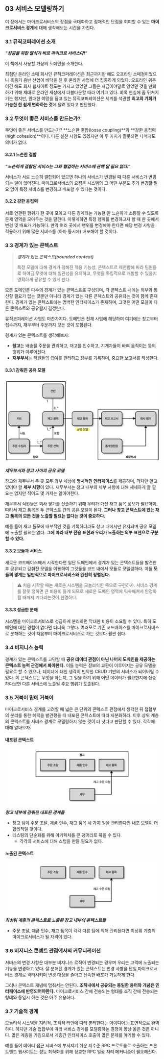 ## 03 서비스 모델링하기

이 장에서는 마이크로서비스의 장점을 극대화하고 잠재적인 단점을 회피할 수 있는 **마이크로서비스 경계**에 대해 생각해보는 시간을 가진다.



### 3.1 뮤직코퍼레이션 소개

***"성공을 위한 열쇠가 바로 마이크로 서비스다!"***

이 책에서 사용할 가상의 도메인을 소개한다.

최첨단 온라인 소매 회사인 뮤직코퍼레이션은 최근까지만 해도 오프라인 소매점이었으나 축음기 음반 산업이 바닥을 친 후 온라인 사업에 더 집중하게 되었다. 오프라인 위주이긴 해도 회사 웹사이트 정도는 가지고 있었던 그들은 지금이야말로 잃었던 것을 만회하기 위해 제대로 온라인 세상에서 더블다운할 때라 여기고 있다. 비록 현실에 좀 뒤쳐지기는 했지만, 원대한 야망을 품고 있는 뮤직코퍼레이션은 세계를 석권할 **최고의 기회가 가능한 한 쉽게 변화하는 것**에 달려 있다고 판단했다. 



### 3.2 무엇이 좋은 서비스를 만드는가?

무엇이 좋은 서비스를 만드는가? **느슨한 결합(loose coupling)**과 **강한 응집력(high cohesion)**이다. 다른 실천 사항도 있겠지만 이 두 가지가 잘못되면 나머지도 의미가 없다.



#### 3.2.1 느슨한 결합

***"느슨하게 결합된 서비스는 그와 협업하는 서비스에 관해 알 필요 없다."***

서비스가 서로 느슨히 결합되어 있으면 하나의 서비스가 변경될 때 다른 서비스가 변경되는 일이 없어진다. 마이크로서비스의 요점은 시스템의 그 어떤 부분도 추가 변경할 필요 없이 특정 서비스를 변경하고 배포할 수 있다는 것이다.



#### 3.2.2 강한 응집력

서로 연관된 행위가 한 곳에 모이고 다른 경계와는 가능한 한 느슨하게 소통할 수 있도록 문제 영역을 모아두는 것을 말한다. 이렇게하면 특정 행위를 변경하고자 할 때 한 곳에서 변경 및 배포가 가능하다. 만약 여러 곳에서 행위를 변경해야 한다면 해당 변경 사항을 적용하기 위해 많은 서비스를 (아마 동시에) 배포해야 할 것이다.



### 3.3 경계가 있는 콘텍스트

> ***경계가 있는 콘텍스트(bounded context)***
>
> 특정 모델에 대해 경계가 정해진 적용 기능성, 콘텍스트르 제한함에 따라 팀원들로 하여금 무엇에 대해 일관성을 유지하고, 무엇을 독립적으로 개발할 수 있을지 명확하게 공유할 수 있게 한다.

모든 도메인은 다수의 경계가 있는 콘텍스트로 구성되며, 각 콘텍스트 내에는 외부와 통신할 필요가 없는 것뿐만 아니라 경계가 있는 다른 콘텍스트와 공유되는 것이 함께 존재한다. 경계가 있는 콘텍스트에는 명백한 인터페이스가 존재하며, 그것은 어떤 모델이 다른 콘텍스트와 공유될지 결정한다. 

뮤직코퍼레이션 사업도 마찬가지다. 도메인은 전체 사업에 해당하며 여기에는 창고부터 접수까지, 재무부터 주문까지 모든 것이 포함된다. 

경계가 있는 콘텍스트를 생각해보자: 

- **창고**는 배송될 주문을 관리하고, 재고를 인수하고, 지게차들이 바삐 움직이는 등의 행위가 이루어진다.
- **재무부서**는 직원들의 급여를 관리하고 장부를 기록하며, 중요한 보고서를 작성한다.



#### 3.3.1 감춰진 공유 모델

![image-20220815074445627](images/image-20220815074445627-0517087.png)

***재무부서와 창고 사이의 공유 모델***

창고와 재무부서 두 곳 모두 외부 세상에 **명시적인 인터페이스**를 제공하며, 각자만 알고 있어야 할 **세부 사항**이 있다. 재무부서는 창고 내부의 세부 사항에 대해 세세하게 알 필요는 없지만 적어도 몇 가지는 알아야한다. 

재무부서 직원들은 회사 평가를 산출하기 위해 우리가 가진 재고 품목 정보가 필요하며, 따라서 재고 품목은 두 콘텍스트 간의 공유 모델이 된다. **그러나 창고 콘텍스트에 있는 재고 품목의 모든 것을 노출할 필요는 없다는 것이 중요하다.**

예를 들어 재고 품모에 내부적인 것을 기록하더라도 창고 내에서만 유지되며 공유 모델에 노출할 필요는 없다. **그에 따라 내부 전용 표현과 우리가 노출하는 외부 표현으로 구분할 수 있다.**



#### 3.3.2 모듈과 서비스

새로운 코드베이스에서 시작한다면 일단 도메인에서 경계가 있는 콘텍스트들을 발견한 후 공유되고 감춰진 모델을 이용하여 그것들을 코드 내에서 모듈로 모델링하라. 이들 **모듈의 경계는 일반적으로 마이크로서비스와 완전히 정렬된다.**

> ⚠️ 처음 시작할 때는 새로운 시스템을 모놀리식한 쪽으로 구현하자. 서비스 경계를 잘못 정하면 큰 비용이 들게 되므로 새로운 도메인 영역에 익숙해져서 안정화될 때까지 기다리는것이 현명하다.



#### 3.3.3 성급한 분해

시스템을 마이크로서비스로 성급하게 분리하면 막대한 비용이 소요될 수 있다. 특히 도메인에 대한 경험이 없다면 더더욱 그렇다. 여러모로 기존 코드베이스를 마이크로서비스로 분해하는 것이 처음부터 마이크로서비스로 가는 것보다 훨씬 쉽다.



### 3.4 비지니스 능력

경계가 있는 콘텍스트를 고민할 때 **공유 데이터 관점이 아닌 나머지 도메인을 제공하는 콘텍스트 능력 관점에서 봐야한다.** 이들 능력은 정보의 교환이 이루어지는 공유 모델을 필요로 할 수 있으나, 데이터에 대한 생각이 빈약한 CRUD 기반의 서비스가 되어버릴 수 있다. 이 콘텍스트는 무엇을 하는지, 그 일을 하기 위해 어떤 데이터가 필요한지에 집중하다보면 다른 서비스에 노출될 주요 행위가 도출된다.



### 3.5 거북이 밑에 거북이

마이크로서비스 경계를 고려할 때 넓은 큰 단위의 콘텍스트 관점에서 생각한 뒤 접합부의 분리를 통한 혜택을 발견했을 때 내포된 콘텍스트에 따라 세분화하라. 이후 상위 계층의 콘텍스트를 서비스 경계로 모델링하지 않는 것이 더 낫다고 판단할 수 있다. 각각에 대해 알아보자.



#### 내포된 콘텍스트

![image-20220815075747875](images/image-20220815075747875.png)

***창고 내부에 감춰진 내포된 경계들***

- 창고 팀이 주문 조달, 제품 인수, 재고 품목 세 가지 일을 관리한다면 내포 모델이 더 합리적일 것이다.
- 테스팅의 단순화를 위해 아키텍처를 큰 덩어리로 묶을 수 있다.
  - 각각의 서비스에 대해 스텁을 만들 필요가 없다.



#### 노출된 콘텍스트

![image-20220815075830308](images/image-20220815075830308.png)

***최상위 계층의 콘텍스트로 노출된 창고 내부의 콘텍스트들***

- 주문 조달, 제품 인수, 재고 품목이 각각 다른 팀에 의해 관리된다면 최상위 계층의 마이크로서비스가 될 자격이 있다.



### 3.6 비지니스 콘셉트 관점에서의 커뮤니케이션

서비스의 변경 사항은 대부분 비지니스 로직이 변경되는 경우며 우리는 고객에 노출되는 기능을 변경하고 있다. 잘 분해된 경계가 있는 콘텍스트는 변경 사항을 단일 마이크로서비스 경계로 격리시키며 변경 대상을 줄이고 신속한 배포가 가능하게 한다. 

그러나 콘텍스트 개념에 멈춰서는 안된다. **조직내에서 공유되는 동일한 용어와 개념은 인터페이스에 반영되어야한다.** 마이크로서비스 간에 전송되는 형태를 조직 간에 전송되는 형태와 동일시 하는 것은 아주 유용하다.



### 3.7 기술적 경계

모놀리식 시스템을 지리적, 조직적 라인에 따라 분리한다는 아이디어는 표면적으로 완벽하다. 하지만 기술 접합부에 따라 서비스 경계를 모델링하는 결정이 항상 옳은 것은 아니다. 많은 계층을 가짐으로서 계층간 인터페이스 호출이 많은 문제를 야기할 수 있다. 

예를 들어 데이터 접근 서비스에 부서지기 쉬운 저수준 RPC 프로토콜로 호출하는 프론트엔드 웹사이트는 성능 최적화를 위해 정교한 RPC 일괄 처리 메커니즘이 필요해진다.